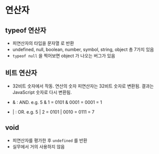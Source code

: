 # 연산자

## typeof 연산자

- 피연산자의 타입을 문자열 로 반환
- undefined, null, boolean, number, symbol, string, object 총 7가지 있음
- `typeof null` 을 찍어보면 object 가 나오는 버그가 있음

## 비트 연산자

- 32비트 숫자에서 작동. 연산의 숫자 피연산자는 32비트 숫자로 변환됨. 결과는 JavaScript 숫자로 다시 변환됨.

- & : AND. e.g. 5 & 1 = 0101 & 0001 = 0001 = 1
- | : OR. e.g. 5 | 2 = 0101 | 0010 = 0111 = 7

## void

- 피연산자를 평가한 후 `undefined` 를 반환
- 실무에서 거의 사용하지 않음
